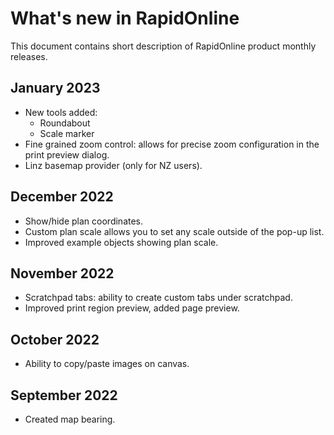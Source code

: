 # What's new in RapidOnline

This document contains short description of RapidOnline product monthly releases.

## January 2023

- New tools added:
  - Roundabout
  - Scale marker
- Fine grained zoom control: allows for precise zoom configuration in the print preview dialog.
- Linz basemap provider (only for NZ users).

## December 2022

- Show/hide plan coordinates.
- Custom plan scale allows you to set any scale outside of the pop-up list.
- Improved example objects showing plan scale.

## November 2022

- Scratchpad tabs: ability to create custom tabs under scratchpad.
- Improved print region preview, added page preview.

## October 2022

- Ability to copy/paste images on canvas.

## September 2022

- Created map bearing.
